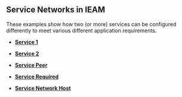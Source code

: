 ## Service Networks in IEAM

These examples show how two (or more) services can be configured differently to meet various different application requirements. 

- **[Service 1](https://github.com/edgedock/example/tree/master/network/register/01-service1)**

- **[Service 2](https://github.com/edgedock/example/tree/master/network/register/02-service2)**

- **[Service Peer](https://github.com/edgedock/example/tree/master/network/register/03-service-peer)**                  

- **[Service Required](https://github.com/edgedock/example/tree/master/network/register/04-service-required)**

- **[Service Network Host](https://github.com/edgedock/example/tree/master/network/register/05-service-network-host)**
 

